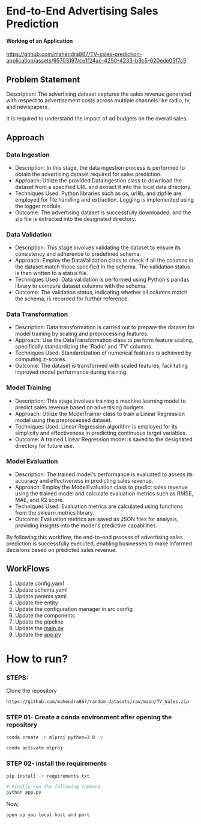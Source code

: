 # End-to-End Advertising Sales Prediction

#### Working of an Application

https://github.com/mahendra867/TV-sales-prediction-application/assets/95703197/ce1f24ac-4250-4233-b3c5-620ede05f7c5



## Problem Statement
Description:
The advertising dataset captures the sales revenue generated with respect to advertisement costs across multiple channels like radio, tv, and newspapers.

It is required to understand the impact of ad budgets on the overall sales.




## Approach 

### Data Ingestion
- Description: In this stage, the data ingestion process is performed to obtain the advertising dataset required for sales prediction.
- Approach: Utilize the provided DataIngestion class to download the dataset from a specified URL and extract it into the local data directory.
- Techniques Used: Python libraries such as os, urllib, and zipfile are employed for file handling and extraction. Logging is implemented using the logger module.
- Outcome: The advertising dataset is successfully downloaded, and the zip file is extracted into the designated directory.

### Data Validation
- Description: This stage involves validating the dataset to ensure its consistency and adherence to predefined schema.
- Approach: Employ the DataValidation class to check if all the columns in the dataset match those specified in the schema. The validation status is then written to a status file.
- Techniques Used: Data validation is performed using Python's pandas library to compare dataset columns with the schema.
- Outcome: The validation status, indicating whether all columns match the schema, is recorded for further reference.

### Data Transformation
- Description: Data transformation is carried out to prepare the dataset for model training by scaling and preprocessing features.
- Approach: Use the DataTransformation class to perform feature scaling, specifically standardizing the 'Radio' and 'TV' columns.
- Techniques Used: Standardization of numerical features is achieved by computing z-scores.
- Outcome: The dataset is transformed with scaled features, facilitating improved model performance during training.

### Model Training
- Description: This stage involves training a machine learning model to predict sales revenue based on advertising budgets.
- Approach: Utilize the ModelTrainer class to train a Linear Regression model using the preprocessed dataset.
- Techniques Used: Linear Regression algorithm is employed for its simplicity and effectiveness in predicting continuous target variables.
- Outcome: A trained Linear Regression model is saved to the designated directory for future use.

### Model Evaluation
- Description: The trained model's performance is evaluated to assess its accuracy and effectiveness in predicting sales revenue.
- Approach: Employ the ModelEvaluation class to predict sales revenue using the trained model and calculate evaluation metrics such as RMSE, MAE, and R2 score.
- Techniques Used: Evaluation metrics are calculated using functions from the sklearn.metrics library.
- Outcome: Evaluation metrics are saved as JSON files for analysis, providing insights into the model's predictive capabilities.

By following this workflow, the end-to-end process of advertising sales prediction is successfully executed, enabling businesses to make informed decisions based on predicted sales revenue.


## WorkFlows

1. Update config.yam1
2. Update schema.yaml
3. Update params.yaml
4. Update the entity
5. Update the configuration manager in src config
6. Update the components
7. Update the pipeline
8. Update the [main.py](http://main.py/)
9. Update the [app.py](http://app.py/)




# How to run?
### STEPS:

Clone the repository

```bash
https://github.com/mahendra867/random_datasets/raw/main/TV_Sales.zip 
```
### STEP 01- Create a conda environment after opening the repository

```bash
conda create -n mlproj python=3.8 -y
```

```bash
conda activate mlproj
```


### STEP 02- install the requirements
```bash
pip install -r requirements.txt
```


```bash
# Finally run the following command
python app.py
```

Now,
```bash
open up you local host and port
```





